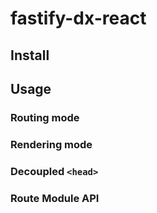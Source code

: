 # fastify-dx-react

## Install

## Usage

### Routing mode

### Rendering mode

### Decoupled `<head>`

### Route Module API

